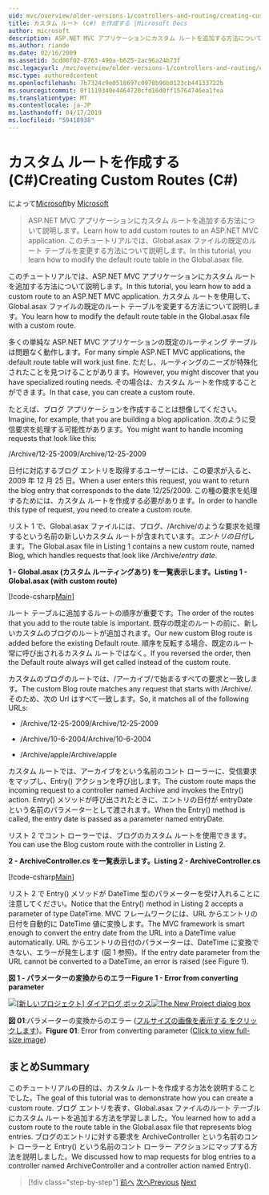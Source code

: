 ```yaml
---
uid: mvc/overview/older-versions-1/controllers-and-routing/creating-custom-routes-cs
title: カスタム ルート (c#) を作成する |Microsoft Docs
author: microsoft
description: ASP.NET MVC アプリケーションにカスタム ルートを追加する方法について説明します。 このチュートリアルでは、Global.asax ファイルの既定のルート テーブルを変更する方法について説明します。
ms.author: riande
ms.date: 02/16/2009
ms.assetid: 3cd08f02-8763-490a-b625-2ac96a24b73f
msc.legacyurl: /mvc/overview/older-versions-1/controllers-and-routing/creating-custom-routes-cs
msc.type: authoredcontent
ms.openlocfilehash: 7b7324c9e0518697c0978b96b0123cb44133722b
ms.sourcegitcommit: 0f1119340e4464720cfd16d0ff15764746ea1fea
ms.translationtype: MT
ms.contentlocale: ja-JP
ms.lasthandoff: 04/17/2019
ms.locfileid: "59418938"
---
```

# <a name="creating-custom-routes-c"></a><span data-ttu-id="20f97-104">カスタム ルートを作成する (C#)</span><span class="sxs-lookup"><span data-stu-id="20f97-104">Creating Custom Routes (C#)</span></span>

<span data-ttu-id="20f97-105">によって[Microsoft](https://github.com/microsoft)</span><span class="sxs-lookup"><span data-stu-id="20f97-105">by [Microsoft](https://github.com/microsoft)</span></span>

> <span data-ttu-id="20f97-106">ASP.NET MVC アプリケーションにカスタム ルートを追加する方法について説明します。</span><span class="sxs-lookup"><span data-stu-id="20f97-106">Learn how to add custom routes to an ASP.NET MVC application.</span></span> <span data-ttu-id="20f97-107">このチュートリアルでは、Global.asax ファイルの既定のルート テーブルを変更する方法について説明します。</span><span class="sxs-lookup"><span data-stu-id="20f97-107">In this tutorial, you learn how to modify the default route table in the Global.asax file.</span></span>


<span data-ttu-id="20f97-108">このチュートリアルでは、ASP.NET MVC アプリケーションにカスタム ルートを追加する方法について説明します。</span><span class="sxs-lookup"><span data-stu-id="20f97-108">In this tutorial, you learn how to add a custom route to an ASP.NET MVC application.</span></span> <span data-ttu-id="20f97-109">カスタム ルートを使用して、Global.asax ファイルの既定のルート テーブルを変更する方法について説明します。</span><span class="sxs-lookup"><span data-stu-id="20f97-109">You learn how to modify the default route table in the Global.asax file with a custom route.</span></span>

<span data-ttu-id="20f97-110">多くの単純な ASP.NET MVC アプリケーションの既定のルーティング テーブルは問題なく動作します。</span><span class="sxs-lookup"><span data-stu-id="20f97-110">For many simple ASP.NET MVC applications, the default route table will work just fine.</span></span> <span data-ttu-id="20f97-111">ただし、ルーティングのニーズが特殊化されたことを見つけることがあります。</span><span class="sxs-lookup"><span data-stu-id="20f97-111">However, you might discover that you have specialized routing needs.</span></span> <span data-ttu-id="20f97-112">その場合は、カスタム ルートを作成することができます。</span><span class="sxs-lookup"><span data-stu-id="20f97-112">In that case, you can create a custom route.</span></span>

<span data-ttu-id="20f97-113">たとえば、ブログ アプリケーションを作成することは想像してください。</span><span class="sxs-lookup"><span data-stu-id="20f97-113">Imagine, for example, that you are building a blog application.</span></span> <span data-ttu-id="20f97-114">次のように受信要求を処理する可能性があります。</span><span class="sxs-lookup"><span data-stu-id="20f97-114">You might want to handle incoming requests that look like this:</span></span>

<span data-ttu-id="20f97-115">/Archive/12-25-2009</span><span class="sxs-lookup"><span data-stu-id="20f97-115">/Archive/12-25-2009</span></span>

<span data-ttu-id="20f97-116">日付に対応するブログ エントリを取得するユーザーには、この要求が入ると、2009 年 12 月 25 日。</span><span class="sxs-lookup"><span data-stu-id="20f97-116">When a user enters this request, you want to return the blog entry that corresponds to the date 12/25/2009.</span></span> <span data-ttu-id="20f97-117">この種の要求を処理するためには、カスタム ルートを作成する必要があります。</span><span class="sxs-lookup"><span data-stu-id="20f97-117">In order to handle this type of request, you need to create a custom route.</span></span>

<span data-ttu-id="20f97-118">リスト 1 で、Global.asax ファイルには、ブログ、/Archive/のような要求を処理するという名前の新しいカスタム ルートが含まれています。*エントリの日付*します。</span><span class="sxs-lookup"><span data-stu-id="20f97-118">The Global.asax file in Listing 1 contains a new custom route, named Blog, which handles requests that look like /Archive/*entry date*.</span></span>

<span data-ttu-id="20f97-119">**1 - Global.asax (カスタム ルーティングあり) を一覧表示します。**</span><span class="sxs-lookup"><span data-stu-id="20f97-119">**Listing 1 - Global.asax (with custom route)**</span></span>

[!code-csharp[Main](creating-custom-routes-cs/samples/sample1.cs)]

<span data-ttu-id="20f97-120">ルート テーブルに追加するルートの順序が重要です。</span><span class="sxs-lookup"><span data-stu-id="20f97-120">The order of the routes that you add to the route table is important.</span></span> <span data-ttu-id="20f97-121">既存の既定のルートの前に、新しいカスタムのブログのルートが追加されます。</span><span class="sxs-lookup"><span data-stu-id="20f97-121">Our new custom Blog route is added before the existing Default route.</span></span> <span data-ttu-id="20f97-122">順序を反転する場合、既定のルート常に呼び出されるカスタム ルートではなく。</span><span class="sxs-lookup"><span data-stu-id="20f97-122">If you reversed the order, then the Default route always will get called instead of the custom route.</span></span>

<span data-ttu-id="20f97-123">カスタムのブログのルートでは、/アーカイブ/で始まるすべての要求と一致します。</span><span class="sxs-lookup"><span data-stu-id="20f97-123">The custom Blog route matches any request that starts with /Archive/.</span></span> <span data-ttu-id="20f97-124">そのため、次の Url はすべて一致します。</span><span class="sxs-lookup"><span data-stu-id="20f97-124">So, it matches all of the following URLs:</span></span>

- <span data-ttu-id="20f97-125">/Archive/12-25-2009</span><span class="sxs-lookup"><span data-stu-id="20f97-125">/Archive/12-25-2009</span></span>

- <span data-ttu-id="20f97-126">/Archive/10-6-2004</span><span class="sxs-lookup"><span data-stu-id="20f97-126">/Archive/10-6-2004</span></span>

- <span data-ttu-id="20f97-127">/Archive/apple</span><span class="sxs-lookup"><span data-stu-id="20f97-127">/Archive/apple</span></span>

<span data-ttu-id="20f97-128">カスタム ルートでは、アーカイブをという名前のコント ローラーに、受信要求をマップし、Entry() アクションを呼び出します。</span><span class="sxs-lookup"><span data-stu-id="20f97-128">The custom route maps the incoming request to a controller named Archive and invokes the Entry() action.</span></span> <span data-ttu-id="20f97-129">Entry() メソッドが呼び出されたときに、エントリの日付が entryDate という名前のパラメーターとして渡されます。</span><span class="sxs-lookup"><span data-stu-id="20f97-129">When the Entry() method is called, the entry date is passed as a parameter named entryDate.</span></span>

<span data-ttu-id="20f97-130">リスト 2 でコント ローラーでは、ブログのカスタム ルートを使用できます。</span><span class="sxs-lookup"><span data-stu-id="20f97-130">You can use the Blog custom route with the controller in Listing 2.</span></span>

<span data-ttu-id="20f97-131">**2 - ArchiveController.cs を一覧表示します。**</span><span class="sxs-lookup"><span data-stu-id="20f97-131">**Listing 2 - ArchiveController.cs**</span></span>

[!code-csharp[Main](creating-custom-routes-cs/samples/sample2.cs)]

<span data-ttu-id="20f97-132">リスト 2 で Entry() メソッドが DateTime 型のパラメーターを受け入れることに注意してください。</span><span class="sxs-lookup"><span data-stu-id="20f97-132">Notice that the Entry() method in Listing 2 accepts a parameter of type DateTime.</span></span> <span data-ttu-id="20f97-133">MVC フレームワークには、URL からエントリの日付を自動的に DateTime 値に変換します。</span><span class="sxs-lookup"><span data-stu-id="20f97-133">The MVC framework is smart enough to convert the entry date from the URL into a DateTime value automatically.</span></span> <span data-ttu-id="20f97-134">URL からエントリの日付のパラメーターは、DateTime に変換できない、エラーが発生します (図 1 参照)。</span><span class="sxs-lookup"><span data-stu-id="20f97-134">If the entry date parameter from the URL cannot be converted to a DateTime, an error is raised (see Figure 1).</span></span>

<span data-ttu-id="20f97-135">**図 1 - パラメーターの変換からのエラー**</span><span class="sxs-lookup"><span data-stu-id="20f97-135">**Figure 1 - Error from converting parameter**</span></span>


<span data-ttu-id="20f97-136">[![[新しいプロジェクト] ダイアログ ボックス](creating-custom-routes-cs/_static/image1.jpg)](creating-custom-routes-cs/_static/image1.png)</span><span class="sxs-lookup"><span data-stu-id="20f97-136">[![The New Project dialog box](creating-custom-routes-cs/_static/image1.jpg)](creating-custom-routes-cs/_static/image1.png)</span></span>

<span data-ttu-id="20f97-137">**図 01**:パラメーターの変換からのエラー ([フルサイズの画像を表示する をクリックします](creating-custom-routes-cs/_static/image2.png))。</span><span class="sxs-lookup"><span data-stu-id="20f97-137">**Figure 01**: Error from converting parameter ([Click to view full-size image](creating-custom-routes-cs/_static/image2.png))</span></span>


## <a name="summary"></a><span data-ttu-id="20f97-138">まとめ</span><span class="sxs-lookup"><span data-stu-id="20f97-138">Summary</span></span>

<span data-ttu-id="20f97-139">このチュートリアルの目的は、カスタム ルートを作成する方法を説明することでした。</span><span class="sxs-lookup"><span data-stu-id="20f97-139">The goal of this tutorial was to demonstrate how you can create a custom route.</span></span> <span data-ttu-id="20f97-140">ブログ エントリを表す、Global.asax ファイルのルート テーブルにカスタム ルートを追加する方法を学習しました。</span><span class="sxs-lookup"><span data-stu-id="20f97-140">You learned how to add a custom route to the route table in the Global.asax file that represents blog entries.</span></span> <span data-ttu-id="20f97-141">ブログのエントリに対する要求を ArchiveController という名前のコント ローラーと Entry() という名前のコント ローラー アクションにマップする方法を説明しました。</span><span class="sxs-lookup"><span data-stu-id="20f97-141">We discussed how to map requests for blog entries to a controller named ArchiveController and a controller action named Entry().</span></span>

> [!div class="step-by-step"]
> <span data-ttu-id="20f97-142">[前へ](aspnet-mvc-controllers-overview-cs.md)
> [次へ](creating-a-route-constraint-cs.md)</span><span class="sxs-lookup"><span data-stu-id="20f97-142">[Previous](aspnet-mvc-controllers-overview-cs.md)
[Next](creating-a-route-constraint-cs.md)</span></span>
